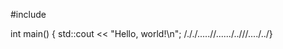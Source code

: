 #include <iostream>

int main() {
    std::cout << "Hello, world!\n";
/././.....//....../..///..../../}
